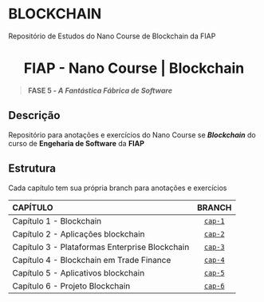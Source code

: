 # BLOCKCHAIN
Repositório de Estudos do Nano Course de Blockchain da FIAP


<h1 align=center>FIAP - Nano Course | Blockchain</h1>

>**FASE 5 - *A Fantástica Fábrica de Software***

## Descrição

Repositório para anotações e exercícios do Nano Course se ***Blockchain*** do curso de **Engeharia de Software** da **FIAP**

## Estrutura

Cada capítulo tem sua própria branch para anotações e exercícios

| CAPÍTULO                                       |                               BRANCH                               |
|:-----------------------------------------------|:------------------------------------------------------------------:|
| Capítulo 1 - Blockchain                        | [`cap-1`](https://github.com/LoriaLawrenceZ/Blockchain/tree/cap-1) |
| Capítulo 2 - Aplicações blockchain             | [`cap-2`](https://github.com/LoriaLawrenceZ/Blockchain/tree/cap-2) |
| Capítulo 3 - Plataformas Enterprise Blockchain | [`cap-3`](https://github.com/LoriaLawrenceZ/Blockchain/tree/cap-3) |
| Capítulo 4 - Blockchain em Trade Finance       | [`cap-4`](https://github.com/LoriaLawrenceZ/Blockchain/tree/cap-4) |
| Capítulo 5 - Aplicativos blockchain            | [`cap-5`](https://github.com/LoriaLawrenceZ/Blockchain/tree/cap-5) |
| Capítulo 6 - Projeto Blockchain                | [`cap-6`](https://github.com/LoriaLawrenceZ/Blockchain/tree/cap-6) |
